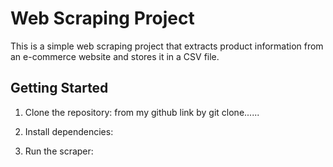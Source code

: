 # Web Scraping Project

This is a simple web scraping project that extracts product information from an e-commerce website and stores it in a CSV file.

## Getting Started

1. Clone the repository:
 from my github link by 
 git clone......


2. Install dependencies:


3. Run the scraper:

 
